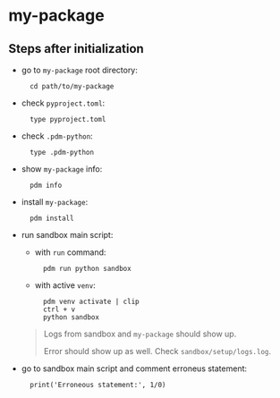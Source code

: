 # my-package

## Steps after initialization

- go to `my-package` root directory:

        cd path/to/my-package

- check `pyproject.toml`:

        type pyproject.toml

- check `.pdm-python`:

        type .pdm-python

- show `my-package` info:

        pdm info

- install `my-package`:

        pdm install

- run sandbox main script:

    - with `run` command:

            pdm run python sandbox
    
    - with active `venv`:

            pdm venv activate | clip
            ctrl + v
            python sandbox

    > Logs from sandbox and `my-package` should show up.
    >
    > Error should show up as well. Check `sandbox/setup/logs.log`.

- go to sandbox main script and comment erroneus statement:

        print('Erroneous statement:', 1/0)
